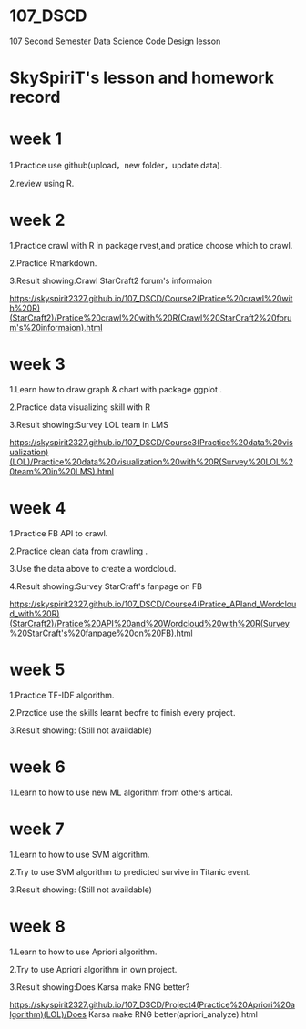 # 107_DSCD
107 Second Semester Data Science Code Design lesson
# SkySpiriT's lesson and homework record
# week 1
1.Practice use github(upload，new folder，update data).

2.review using R.

# week 2
1.Practice crawl with R in package rvest,and pratice choose which to crawl.

2.Practice Rmarkdown.

3.Result showing:Crawl StarCraft2 forum's informaion

https://skyspirit2327.github.io/107_DSCD/Course2(Pratice%20crawl%20with%20R)(StarCraft2)/Pratice%20crawl%20with%20R(Crawl%20StarCraft2%20forum's%20informaion).html

# week 3
1.Learn how to draw graph & chart with package ggplot .

2.Practice data visualizing skill with R

3.Result showing:Survey LOL team in LMS

https://skyspirit2327.github.io/107_DSCD/Course3(Practice%20data%20visualization)(LOL)/Practice%20data%20visualization%20with%20R(Survey%20LOL%20team%20in%20LMS).html

# week 4
1.Practice FB API to crawl.

2.Practice clean data from crawling .

3.Use the data above to create a wordcloud.

4.Result showing:Survey StarCraft's fanpage on FB

https://skyspirit2327.github.io/107_DSCD/Course4(Pratice_APIand_Wordcloud_with%20R)(StarCraft2)/Pratice%20API%20and%20Wordcloud%20with%20R(Survey%20StarCraft's%20fanpage%20on%20FB).html


# week 5
1.Practice TF-IDF algorithm.

2.Przctice use the skills learnt beofre to finish every project. 

3.Result showing: (Still not availdable)

# week 6
1.Learn to how to use new ML algorithm from others artical.

# week 7 
1.Learn to how to use SVM algorithm.

2.Try to use SVM algorithm to predicted survive in Titanic event.

3.Result showing: (Still not availdable)

# week 8
1.Learn to how to use Apriori algorithm.

2.Try to use Apriori algorithm in own project.

3.Result showing:Does Karsa make RNG better?

https://skyspirit2327.github.io/107_DSCD/Project4(Practice%20Apriori%20algorithm)(LOL)/Does Karsa make RNG better(apriori_analyze).html
